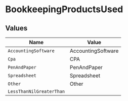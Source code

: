 # BookkeepingProductsUsed


## Values

| Name                     | Value                    |
| ------------------------ | ------------------------ |
| `AccountingSoftware`     | AccountingSoftware       |
| `Cpa`                    | CPA                      |
| `PenAndPaper`            | PenAndPaper              |
| `Spreadsheet`            | Spreadsheet              |
| `Other`                  | Other                    |
| `LessThanNilGreaterThan` | <nil>                    |